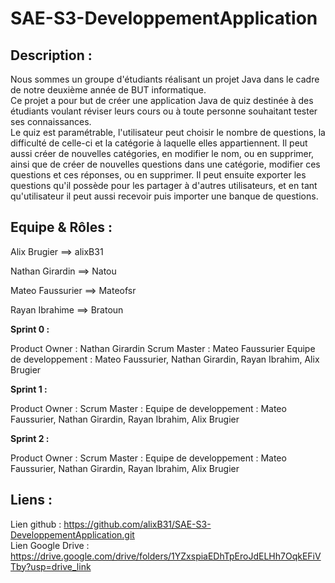 # SAE-S3-DeveloppementApplication

## Description :

Nous sommes un groupe d'étudiants réalisant un projet Java dans le cadre de notre deuxième année de BUT informatique.  
Ce projet a pour but de créer une application Java de quiz destinée à des étudiants voulant réviser leurs cours ou à toute personne souhaitant tester ses connaissances.  
Le quiz est paramétrable, l'utilisateur peut choisir le nombre de questions, la difficulté de celle-ci et la catégorie à laquelle elles appartiennent. 
Il peut aussi créer de nouvelles catégories, en modifier le nom, ou en supprimer, ainsi que de créer de nouvelles questions dans une catégorie, modifier ces questions et ces réponses, ou en supprimer.
Il peut ensuite exporter les questions qu'il possède pour les partager à d'autres utilisateurs, et en tant qu'utilisateur il peut aussi recevoir puis importer une banque de questions.


## Equipe & Rôles :

Alix Brugier     ==> alixB31 

Nathan Girardin  ==> Natou    

Mateo Faussurier ==> Mateofsr 

Rayan Ibrahime    ==> Bratoun


**Sprint 0 :**

Product Owner : Nathan Girardin
Scrum Master : Mateo Faussurier
Equipe de developpement : Mateo Faussurier, Nathan Girardin, Rayan Ibrahim, Alix Brugier


**Sprint 1 :**

Product Owner : 
Scrum Master : 
Equipe de developpement : Mateo Faussurier, Nathan Girardin, Rayan Ibrahim, Alix Brugier


**Sprint 2 :**

Product Owner : 
Scrum Master : 
Equipe de developpement : Mateo Faussurier, Nathan Girardin, Rayan Ibrahim, Alix Brugier


## Liens : 
Lien github : https://github.com/alixB31/SAE-S3-DeveloppementApplication.git  
Lien Google Drive : https://drive.google.com/drive/folders/1YZxspiaEDhTpEroJdELHh7OqkEFiVTby?usp=drive_link
